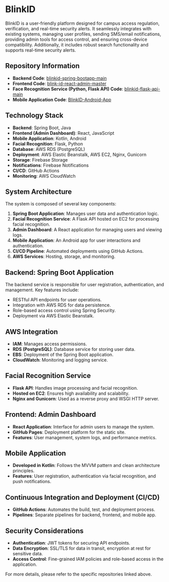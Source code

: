 # BlinkID

BlinkID is a user-friendly platform designed for campus access regulation, verification, and real-time security alerts. It seamlessly integrates with existing systems, managing user profiles, sending SMS/email notifications, providing admin tools for access control, and ensuring cross-device compatibility. Additionally, it includes robust search functionality and supports real-time security alerts.

## Repository Information

- **Backend Code**: [blinkid-spring-bootapp-main](link-to-repo)
- **Frontend Code**: [blink-id-react-admin-master](link-to-repo)
- **Face Recognition Service (Python, Flask API) Code**: [blinkid-flask-api-main](link-to-repo)
- **Mobile Application Code**: [BlinkID-Android-App](link-to-repo)

## Technology Stack

- **Backend**: Spring Boot, Java
- **Frontend (Admin Dashboard)**: React, JavaScript
- **Mobile Application**: Kotlin, Android
- **Facial Recognition**: Flask, Python
- **Database**: AWS RDS (PostgreSQL)
- **Deployment**: AWS Elastic Beanstalk, AWS EC2, Nginx, Gunicorn
- **Storage**: Firebase Storage
- **Notifications**: Firebase Notifications
- **CI/CD**: GitHub Actions
- **Monitoring**: AWS CloudWatch

## System Architecture

The system is composed of several key components:

1. **Spring Boot Application**: Manages user data and authentication logic.
2. **Facial Recognition Service**: A Flask API hosted on EC2 for processing facial recognition.
3. **Admin Dashboard**: A React application for managing users and viewing logs.
4. **Mobile Application**: An Android app for user interactions and authentication.
5. **CI/CD Pipeline**: Automated deployments using GitHub Actions.
6. **AWS Services**: Hosting, storage, and monitoring.

## Backend: Spring Boot Application

The backend service is responsible for user registration, authentication, and management. Key features include:

- RESTful API endpoints for user operations.
- Integration with AWS RDS for data persistence.
- Role-based access control using Spring Security.
- Deployment via AWS Elastic Beanstalk.

## AWS Integration

- **IAM**: Manages access permissions.
- **RDS (PostgreSQL)**: Database service for storing user data.
- **EBS**: Deployment of the Spring Boot application.
- **CloudWatch**: Monitoring and logging service.

## Facial Recognition Service

- **Flask API**: Handles image processing and facial recognition.
- **Hosted on EC2**: Ensures high availability and scalability.
- **Nginx and Gunicorn**: Used as a reverse proxy and WSGI HTTP server.

## Frontend: Admin Dashboard

- **React Application**: Interface for admin users to manage the system.
- **GitHub Pages**: Deployment platform for the static site.
- **Features**: User management, system logs, and performance metrics.

## Mobile Application

- **Developed in Kotlin**: Follows the MVVM pattern and clean architecture principles.
- **Features**: User registration, authentication via facial recognition, and push notifications.

## Continuous Integration and Deployment (CI/CD)

- **GitHub Actions**: Automates the build, test, and deployment process.
- **Pipelines**: Separate pipelines for backend, frontend, and mobile app.

## Security Considerations

- **Authentication**: JWT tokens for securing API endpoints.
- **Data Encryption**: SSL/TLS for data in transit, encryption at rest for sensitive data.
- **Access Control**: Fine-grained IAM policies and role-based access in the application.

For more details, please refer to the specific repositories linked above.
